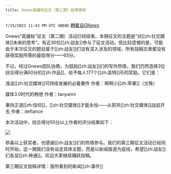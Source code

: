 ```yaml
---
title: Gnews英雄帖征文（第二期）结果揭晓
---
```

`7/15/2023 11:43 PM UTC GNEWS` [轉載自GNews](https://gnews.org/articles/1463496)

Gnews“英雄帖”征文（第二期）活动已经结束。本期征文的主题是“对[[zh:社交媒体]]未来的思考”。有近30位[[zh:战友]]参与了征文活动。但比较遗憾的是，可能由于本次征文的题目属于[[zh:战友]]们没有深入涉及的领域，所有投稿文章都没有获得奖励所需的最低得分——65分。

不过，经过Gnews团队协商，为鼓励[[zh:战友]]们的写作热情，我们仍然选择3位综合得分满60分的[[zh:作品]]，给予每人177个[[zh:盖特]]币的奖励。它们是：

浅谈[[zh:社交媒体]]可持续发展的必备要件 作者：啊啊小[[zh:苹果]]（文殊）

媒体3.0时代的畅想  作者：tanyanni

秉持正道[[zh:信仰]]，[[zh:社交媒体]]才能永恒——从郭共[[zh:社交媒体]]战说开去 作者：defiance

本次活动中，综合得分55分以上作者的评分结果如下：


![](https://ipfs.gnews.org/ipfs/QmUWsNviSAZyWGX4rt8WQ26gTYQ9UcrpV8nx2Hm5TQFgFY?filename=Picture1.png)


恭喜以上获奖者，也感谢[[zh:战友]]们的热情参与。我们的第三期征文活动已经同时开始，这一期我们没有设定具体主题，而是以新闻报道为底线，希望[[zh:战友]]们各显[[zh:神通]]。欢迎大家继续踊跃投稿。

第三期征文投稿详情：我所看到的新闻[[zh:事件]]

